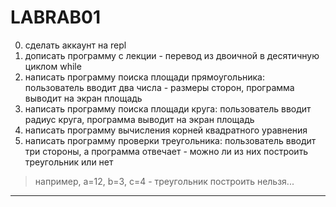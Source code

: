 # LABRAB01

0) сделать аккаунт на repl  
1) дописать программу с лекции - перевод из двоичной в десятичную циклом while  
2) написать программу поиска площади прямоугольника: пользователь вводит два числа - размеры сторон, программа выводит на экран площадь  
3) написать программу поиска площади круга: пользователь вводит радиус круга, программа выводит на экран площадь  
4) написать программу вычисления корней квадратного уравнения  
5) написать программу проверки треугольника: пользователь вводит три стороны, а программа отвечает - можно ли из них построить треугольник или нет  
> например, a=12, b=3, c=4 - треугольник построить нельзя...

---  
